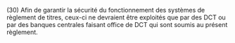 (30) Afin de garantir la sécurité du fonctionnement des systèmes de règlement de titres, ceux-ci ne devraient être exploités que par des DCT ou par des banques centrales faisant office de DCT qui sont soumis au présent règlement.